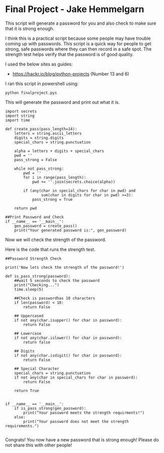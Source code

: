 # Final Project - Jake Hemmelgarn

This script will generate a password for you and also check to make sure that it is strong enough.

I think this is a practical script because some people may have trouble coming up with passwords. This script is a quick way for people to get strong, safe passwords where they can then record in a safe spot. The strength test helps verify that the password is of good quality.


I used the below sites as guides:

  -  https://hackr.io/blog/python-projects (Number 13 and 6)

I ran this script in powershell using:

```
python finalproject.pys
```

This will generate the password and print out what it is.
```
import secrets
import string
import time

def create_pass(pass_length=14):
	letters = string.ascii_letters
	digits = string.digits
	special_chars = string.punctuation
	
	alpha = letters + digits + special_chars
	pwd = ''
	pass_strong = False
	
	while not pass_strong:
		pwd = ''
		for i in range(pass_length):
			pwd += ''.join(secrets.choice(alpha))
			
		if (any(char in special_chars for char in pwd) and
				sum(char in digits for char in pwd) >=3):
			pass_strong = True
			
	return pwd
	
##Print Password and Check
if __name__ == '__main__':
	gen_password = create_pass()
	print("Your generated password is:", gen_password)

```

Now we will check the strength of the password.

Here is the code that runs the strength test.
```
##Password Strength Check

print('Now lets check the strength of the password!')

def is_pass_strong(password):
	##wait 5 seconds to check the password
	print("Checking...")
	time.sleep(5)

	##Check is passwordhas 10 characters
	if len(password) < 10:
		return False
		
	## Uppercased
	if not any(char.isupper() for char in password):
		return False
		
	## Lowercase
	if not any(char.islower() for char in password):
		return false
		
	## Digits
	if not any(char.isdigit() for char in password):
		return False
		
	## Special Character
	special_chars = string.punctuation
	if not any(char in special_chars for char in password):
		return False
		
	return True


if __name__ == '__main__':	
	if is_pass_strong(gen_password):
		print("Your password meets the strength requirments!")
	else:
		print("Your password does not meet the strength requirements.")
			
```

Congrats! You now have a new password that is strong enough! 
Please do not share this with other people!





